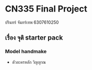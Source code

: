 # CN335 Final Project
ปรินทร์ จันทร์เทพ 6307610250

<h2>เรื่อง จุติ starter pack</h2>

<H3>Model handmake</H3>

- ตัวละครหลัก วิญญาณ
